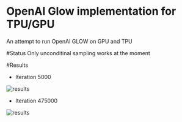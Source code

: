 # OpenAI Glow implementation for TPU/GPU
An attempt to run OpenAI GLOW on GPU and TPU

#Status
Only unconditinal sampling works at the moment

#Results
- Iteration 5000

![results](https://github.com/omidsakhi/tpu_glow/tree/optimized/results/005000.jpg)

- Iteration 475000

![results](https://github.com/omidsakhi/tpu_glow/tree/optimized/results/475000.jpg)
